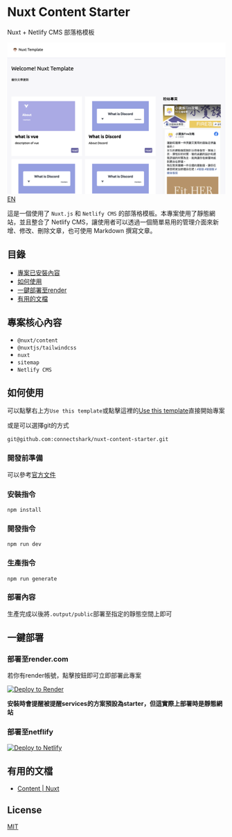# Nuxt Content Starter
Nuxt + Netlify CMS 部落格模板

![](/readme/cover.png)
[EN](../README.md)

這是一個使用了 `Nuxt.js` 和 `Netlify CMS` 的部落格模板。本專案使用了靜態網站，並且整合了 Netlify CMS，讓使用者可以透過一個簡單易用的管理介面來新增、修改、刪除文章，也可使用 Markdown 撰寫文章。

## 目錄

- [專案已安裝內容](#專案已安裝內容)
- [如何使用](#如何使用)
- [一鍵部署至render](#一鍵部署至render)
- [有用的文檔](#有用的文檔)

## 專案核心內容

- `@nuxt/content`
- `@nuxtjs/tailwindcss`
- `nuxt`
- `sitemap`
- `Netlify CMS`


## 如何使用

可以點擊右上方`Use this template`或點擊這裡的[Use this template](https://github.com/connectshark/nuxt-content-starter/generate)直接開始專案

或是可以選擇git的方式
```
git@github.com:connectshark/nuxt-content-starter.git
```
### 開發前準備

可以參考[官方文件](https://nuxt.com/docs/getting-started/installation#prerequisites)

### 安裝指令

```
npm install
```

### 開發指令

```
npm run dev
```

### 生產指令

```
npm run generate
```

### 部署內容

生產完成以後將`.output/public`部署至指定的靜態空間上即可


## 一鍵部署


### 部署至render.com
若你有render帳號，點擊按鈕即可立即部署此專案

[![Deploy to Render](https://render.com/images/deploy-to-render-button.svg)](https://render.com/deploy)

**安裝時會提醒被提醒services的方案預設為starter，但這實際上部署時是靜態網站**

### 部署至netflify

[![Deploy to Netlify](https://www.netlify.com/img/deploy/button.svg)](https://app.netlify.com/start/deploy?repository=https://github.com/connectshark/nuxt-content-starter)

## 有用的文檔

- [Content | Nuxt](https://content.nuxtjs.org/)

## License

[MIT](https://github.com/connectshark/nuxt-content-starter/blob/main/LICENSE)
